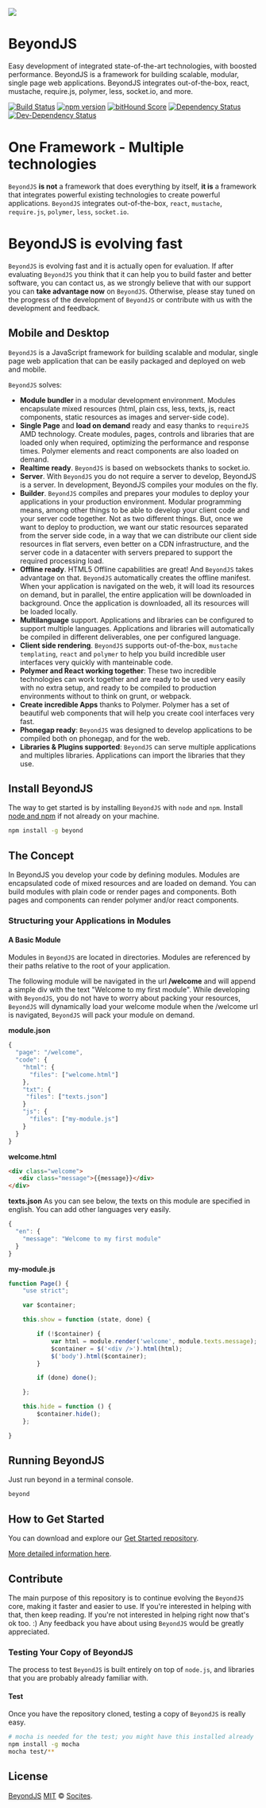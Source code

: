 ![](https://socites.github.io/beyond/img/logos/logo-light.png)
# BeyondJS
Easy development of integrated state-of-the-art technologies, with boosted performance. BeyondJS is a framework for building scalable, modular, single page web applications. BeyondJS integrates out-of-the-box, react, mustache, require.js, polymer, less, socket.io, and more.

[![Build Status](https://img.shields.io/travis/socites/beyond/master.svg)](https://travis-ci.org/socites/beyond)
[![npm version](https://img.shields.io/npm/v/beyond.svg)](https://www.npmjs.com/package/beyond)
[![bitHound Score](https://www.bithound.io/github/socites/beyond/badges/score.svg)](https://www.bithound.io/github/socites/beyond)
[![Dependency Status](https://img.shields.io/david/socites/beyond.svg)](https://david-dm.org/socites/beyond)
[![Dev-Dependency Status](https://img.shields.io/david/dev/socites/beyond.svg)](https://david-dm.org/socites/beyond#info=devDependencies)

# One Framework - Multiple technologies
`BeyondJS` **is not** a framework that does everything by itself, **it is** a framework that integrates powerful existing technologies to create powerful applications.
`BeyondJS` integrates out-of-the-box, `react`, `mustache`, `require.js`, `polymer`, `less`, `socket.io`.

# BeyondJS is evolving fast
`BeyondJS` is evolving fast and it is actually open for evaluation. If after evaluating `BeyondJS` you think that it can help you to build faster and better software, you can contact us, as we strongly believe that with our support you can **take advantage now** on `BeyondJS`.
Otherwise, please stay tuned on the progress of the development of `BeyondJS` or contribute with us with the development and feedback.

## Mobile and Desktop
`BeyondJS` is a JavaScript framework for building scalable and modular, single page web application that can be easily packaged and deployed on web and mobile.

`BeyondJS` solves:
* **Module bundler** in a modular development environment. Modules encapsulate mixed resources (html, plain css, less, texts, js, react components, static resources as images and server-side code).
* **Single Page** and **load on demand** ready and easy thanks to `requireJS` AMD technology. Create modules, pages, controls and libraries that are loaded only when required, optimizing the performance and response times. Polymer elements and react components are also loaded on demand.
* **Realtime ready**. `BeyondJS` is based on websockets thanks to socket.io.
* **Server**. With `BeyondJS` you do not require a server to develop, BeyondJS is a server. In development, BeyondJS compiles your modules on the fly.
* **Builder**. `BeyondJS` compiles and prepares your modules to deploy your applications in your production environment. Modular programming means, among other things to be able to develop your client code and your server code together. Not as two different things. But, once we want to deploy to production, we want our static resources separated from the server side code, in a way that we can distribute our client side resources in flat servers, even better on a CDN infrastructure, and the server code in a datacenter with servers prepared to support the required processing load.
* **Offline ready**. HTML5 Offline capabilities are great! And `BeyondJS` takes advantage on that. `BeyondJS` automatically creates the offline manifest. When your application is navigated on the web, it will load its resources on demand, but in parallel, the entire application will be downloaded in background. Once the application is downloaded, all its resources will be loaded locally.
* **Multilanguage** support. Applications and libraries can be configured to support multiple languages. Applications and libraries will automatically be compiled in different deliverables, one per configured language.
* **Client side rendering**. `BeyondJS` supports out-of-the-box, `mustache templating`, `react` and `polymer` to help you build incredible user interfaces very quickly with manteinable code.
* **Polymer and React working together**: These two incredible technologies can work together and are ready to be used very easily with no extra setup, and ready to be compiled to production environments without to think on grunt, or webpack.
* **Create incredible Apps** thanks to Polymer. Polymer has a set of beautiful web components that will help you create cool interfaces very fast.
* **Phonegap ready**: `BeyondJS` was designed to develop applications to be compiled both on phonegap, and for the web.
* **Libraries & Plugins supported**: `BeyondJS` can serve multiple applications and multiples libraries. Applications can import the libraries that they use.

## Install BeyondJS
The way to get started is by installing `BeyondJS` with `node` and `npm`.
Install [node and npm](https://nodejs.org/en/download/) if not already on your machine.
```sh
npm install -g beyond
```

## The Concept
In BeyondJS you develop your code by defining modules. Modules are encapsulated code of mixed resources and are loaded on demand.
You can build modules with plain code or render pages and components. Both pages and components can render polymer and/or react components.

### Structuring your Applications in Modules

#### A Basic Module

Modules in `BeyondJS` are located in directories. Modules are referenced by their paths relative to the root of your application.

The following module will be navigated in the url **/welcome** and will append a simple div with the text "Welcome to my first module".
While developing with `BeyondJS`, you do not have to worry about packing your resources, `BeyondJS` will dynamically load your welcome module when the /welcome url is navigated, `BeyondJS` will pack your module on demand.

**module.json**
```javascript
{
  "page": "/welcome",
  "code": {
    "html": {
      "files": ["welcome.html"]
    },
    "txt": {
     "files": ["texts.json"]
    }
    "js": {
      "files": ["my-module.js"]
    }
  }
}
```

**welcome.html**
```html
<div class="welcome">
   <div class="message">{{message}}</div>
</div>
```

**texts.json**
As you can see below, the texts on this module are specified in english. You can add other languages very easily.
```javascript
{
  "en": {
    "message": "Welcome to my first module"
  }
}
```

**my-module.js**
```javascript
function Page() {
    "use strict";

    var $container;

    this.show = function (state, done) {

        if (!$container) {
            var html = module.render('welcome', module.texts.message);
            $container = $('<div />').html(html);
            $('body').html($container);
        }

        if (done) done();

    };

    this.hide = function () {
        $container.hide();
    };

}
```

## Running BeyondJS
Just run beyond in a terminal console.
```sh
beyond
```


## How to Get Started
You can download and explore our [Get Started repository](https://github.com/beyondjs/getstarted.git).

[More detailed information here](getting-started.md).

## Contribute
The main purpose of this repository is to continue evolving the `BeyondJS` core, making it faster and easier to use. If you're interested in helping with that, then keep reading. If you're not interested in helping right now that's ok too. :) Any feedback you have about using `BeyondJS` would be greatly appreciated.

### Testing Your Copy of BeyondJS
The process to test `BeyondJS` is built entirely on top of `node.js`, and libraries that you are probably already familiar with.

#### Test
Once you have the repository cloned, testing a copy of `BeyondJS` is really easy.
```sh
# mocha is needed for the test; you might have this installed already
npm install -g mocha
mocha test/**
```

## License
[BeyondJS](https://socites.github.io/beyond/) [MIT](https://opensource.org/licenses/MIT) © [Socites](http://socites.com/).
